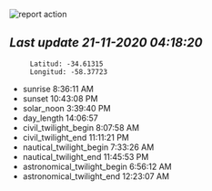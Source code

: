 ![report action](https://github.com/matiasz8/actions-for-reports/workflows/report%20action/badge.svg?branch=develop) 


## *****Last update 21-11-2020 04:18:20*****



		 Latitud: -34.61315
		 Longitud: -58.37723

 - sunrise 	 8:36:11 AM
 - sunset 	 10:43:08 PM
 - solar_noon 	 3:39:40 PM
 - day_length 	 14:06:57
 - civil_twilight_begin 	 8:07:58 AM
 - civil_twilight_end 	 11:11:21 PM
 - nautical_twilight_begin 	 7:33:26 AM
 - nautical_twilight_end 	 11:45:53 PM
 - astronomical_twilight_begin 	 6:56:12 AM
 - astronomical_twilight_end 	 12:23:07 AM
